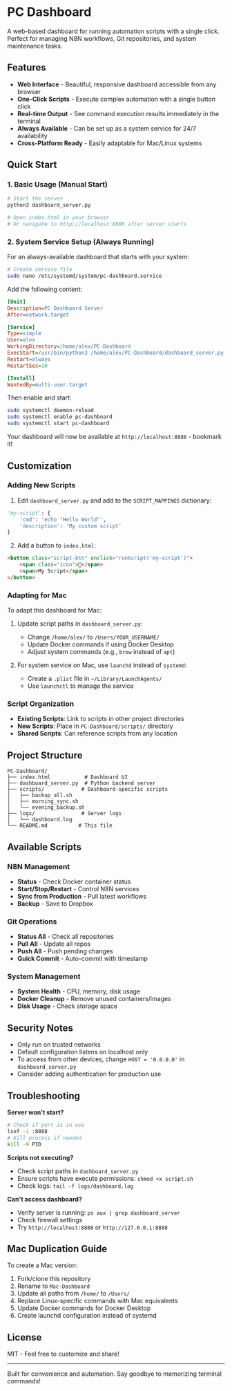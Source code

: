 # PC Dashboard

A web-based dashboard for running automation scripts with a single click. Perfect for managing N8N workflows, Git repositories, and system maintenance tasks.

## Features

- **Web Interface** - Beautiful, responsive dashboard accessible from any browser
- **One-Click Scripts** - Execute complex automation with a single button click
- **Real-time Output** - See command execution results immediately in the terminal
- **Always Available** - Can be set up as a system service for 24/7 availability
- **Cross-Platform Ready** - Easily adaptable for Mac/Linux systems

## Quick Start

### 1. Basic Usage (Manual Start)

```bash
# Start the server
python3 dashboard_server.py

# Open index.html in your browser
# Or navigate to http://localhost:8888 after server starts
```

### 2. System Service Setup (Always Running)

For an always-available dashboard that starts with your system:

```bash
# Create service file
sudo nano /etc/systemd/system/pc-dashboard.service
```

Add the following content:
```ini
[Unit]
Description=PC Dashboard Server
After=network.target

[Service]
Type=simple
User=alex
WorkingDirectory=/home/alex/PC-Dashboard
ExecStart=/usr/bin/python3 /home/alex/PC-Dashboard/dashboard_server.py
Restart=always
RestartSec=10

[Install]
WantedBy=multi-user.target
```

Then enable and start:
```bash
sudo systemctl daemon-reload
sudo systemctl enable pc-dashboard
sudo systemctl start pc-dashboard
```

Your dashboard will now be available at `http://localhost:8888` - bookmark it!

## Customization

### Adding New Scripts

1. Edit `dashboard_server.py` and add to the `SCRIPT_MAPPINGS` dictionary:

```python
'my-script': {
    'cmd': 'echo "Hello World"',
    'description': 'My custom script'
}
```

2. Add a button to `index.html`:

```html
<button class="script-btn" onclick="runScript('my-script')">
    <span class="icon">🎯</span>
    <span>My Script</span>
</button>
```

### Adapting for Mac

To adapt this dashboard for Mac:

1. Update script paths in `dashboard_server.py`:
   - Change `/home/alex/` to `/Users/YOUR_USERNAME/`
   - Update Docker commands if using Docker Desktop
   - Adjust system commands (e.g., `brew` instead of `apt`)

2. For system service on Mac, use `launchd` instead of `systemd`:
   - Create a `.plist` file in `~/Library/LaunchAgents/`
   - Use `launchctl` to manage the service

### Script Organization

- **Existing Scripts**: Link to scripts in other project directories
- **New Scripts**: Place in `PC-Dashboard/scripts/` directory
- **Shared Scripts**: Can reference scripts from any location

## Project Structure

```
PC-Dashboard/
├── index.html           # Dashboard UI
├── dashboard_server.py  # Python backend server
├── scripts/            # Dashboard-specific scripts
│   ├── backup_all.sh
│   ├── morning_sync.sh
│   └── evening_backup.sh
├── logs/               # Server logs
│   └── dashboard.log
└── README.md          # This file
```

## Available Scripts

### N8N Management
- **Status** - Check Docker container status
- **Start/Stop/Restart** - Control N8N services
- **Sync from Production** - Pull latest workflows
- **Backup** - Save to Dropbox

### Git Operations
- **Status All** - Check all repositories
- **Pull All** - Update all repos
- **Push All** - Push pending changes
- **Quick Commit** - Auto-commit with timestamp

### System Management
- **System Health** - CPU, memory, disk usage
- **Docker Cleanup** - Remove unused containers/images
- **Disk Usage** - Check storage space

## Security Notes

- Only run on trusted networks
- Default configuration listens on localhost only
- To access from other devices, change `HOST = '0.0.0.0'` in `dashboard_server.py`
- Consider adding authentication for production use

## Troubleshooting

**Server won't start?**
```bash
# Check if port is in use
lsof -i :8888
# Kill process if needed
kill -9 PID
```

**Scripts not executing?**
- Check script paths in `dashboard_server.py`
- Ensure scripts have execute permissions: `chmod +x script.sh`
- Check logs: `tail -f logs/dashboard.log`

**Can't access dashboard?**
- Verify server is running: `ps aux | grep dashboard_server`
- Check firewall settings
- Try `http://localhost:8888` or `http://127.0.0.1:8888`

## Mac Duplication Guide

To create a Mac version:

1. Fork/clone this repository
2. Rename to `Mac-Dashboard`
3. Update all paths from `/home/` to `/Users/`
4. Replace Linux-specific commands with Mac equivalents
5. Update Docker commands for Docker Desktop
6. Create launchd configuration instead of systemd

## License

MIT - Feel free to customize and share!

---

Built for convenience and automation. Say goodbye to memorizing terminal commands!